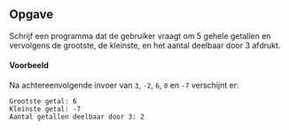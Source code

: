 ## Opgave
Schrijf een programma dat de gebruiker vraagt om 5 gehele getallen en vervolgens de grootste, de kleinste, en het aantal deelbaar door 3 afdrukt.

#### Voorbeeld
Na achtereenvolgende invoer van `3`, `-2`, `6`, `0` en `-7` verschijnt er:
```
Grootste getal: 6
Kleinste getal: -7
Aantal getallen deelbaar door 3: 2
```